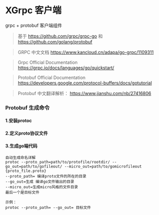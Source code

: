 # XGrpc 客户端
grpc + protobuf 客户端组件
> 基于  https://github.com/grpc/grpc-go 和 https://github.com/golang/protobuf

> GRPC  中文文档 https://www.kancloud.cn/adapa/go-grpc/1109311

> Grpc Official Documentation https://grpc.io/docs/languages/go/quickstart/

> Protobuf Official Documentation https://developers.google.com/protocol-buffers/docs/gotutorial

> Protobuf 中文翻译解析： https://www.jianshu.com/nb/27416806

### Protobuf 生成命令

#### 1.安装protoc

#### 2.定义proto协议文件

#### 3.生成go端代码
```
自动生成命名详解
protoc --proto_path=path/to/protofile/rootdir/ --go_out=path/to/gofileout/ --micro_out=path/to/gomicrofileout {proto_file.proto}
--proto_path= 编译proto文件的所在的目录
--go_out=生成 编译go文件输出的目录
--micro_out=生成micro风格的文件目录
最后一个是目标文件

示例：
protoc --proto_path= --go_out= 目标文件
```